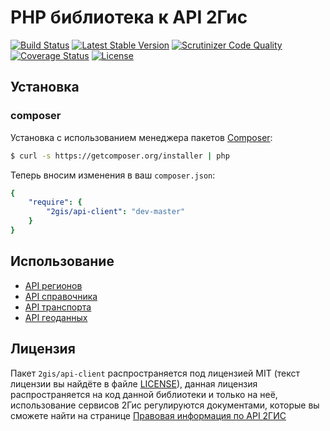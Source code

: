 PHP библиотека к API 2Гис
============================

[![Build Status](https://secure.travis-ci.org/2gis/webapi-client.png?branch=master)](https://travis-ci.org/2gis/webapi-client)
[![Latest Stable Version](https://poser.pugx.org/2gis/api-client/v/stable.png)](https://packagist.org/packages/2gis/api-client)
[![Scrutinizer Code Quality](https://scrutinizer-ci.com/g/2gis/webapi-client/badges/quality-score.png?b=master)](https://scrutinizer-ci.com/g/2gis/webapi-client/?branch=master)
[![Coverage Status](https://coveralls.io/repos/2gis/webapi-client/badge.png)](https://coveralls.io/r/2gis/webapi-client)
[![License](https://poser.pugx.org/2gis/api-client/license.svg)](https://packagist.org/packages/2gis/api-client)

## Установка

### composer

Установка с использованием менеджера пакетов [Composer](http://getcomposer.org):

```bash
$ curl -s https://getcomposer.org/installer | php
```

Теперь вносим изменения в ваш `composer.json`:

```yaml
{
    "require": {
        "2gis/api-client": "dev-master"
    }
}
```

## Использование

* [API регионов](http://api.2gis.ru/doc/2.0/region/quickstart)
* [API справочника](http://api.2gis.ru/doc/2.0/catalog/quickstart)
* [API транспорта](http://api.2gis.ru/doc/2.0/transport/route/search)
* [API геоданных](http://api.2gis.ru/doc/2.0/geo/method/search-query/query)

## Лицензия

Пакет `2gis/api-client` распространяется под лицензией MIT (текст лицензии вы найдёте в файле
[LICENSE](https://raw.github.com/2gis/api-client/master/LICENSE)), данная лицензия
распространяется на код данной библиотеки и только на неё, использование сервисов 2Гис регулируются
документами, которые вы сможете найти на странице [Правовая информация по API 2ГИС](http://help.2gis.ru/api-rules/)
